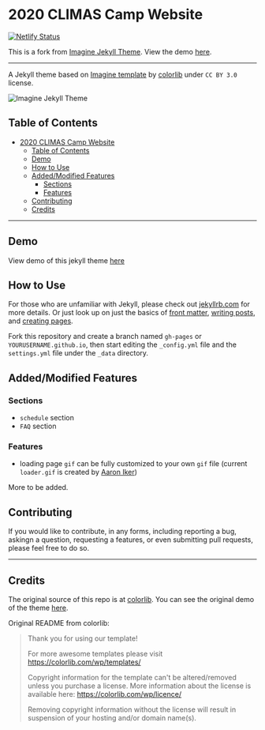 #  2020 CLIMAS Camp Website

[![Netlify Status](https://api.netlify.com/api/v1/badges/a1589447-74ec-4fc6-b0af-3b1f2cb98728/deploy-status)](https://app.netlify.com/sites/2020climas/deploys)

This is a fork from [Imagine Jekyll Theme](https://github.com/icheft/imagine-jekyll-theme). View the demo [here](https://2020climas.netlify.app).

***
  
A Jekyll theme based on [Imagine template](https://colorlib.com/wp/template/imagine/ ) by [colorlib](https://colorlib.com/ ) under `CC BY 3.0` license.
  
![Imagine Jekyll Theme](https://i.imgur.com/ADeQpe0.png "Imagine Jekyll Theme")
  
##  Table of Contents
  
  
- [2020 CLIMAS Camp Website](#2020-climas-camp-website)
  - [Table of Contents](#table-of-contents)
  - [Demo](#demo)
  - [How to Use](#how-to-use)
  - [Added/Modified Features](#addedmodified-features)
    - [Sections](#sections)
    - [Features](#features)
  - [Contributing](#contributing)
  - [Credits](#credits)
  
***
  
##  Demo
  
View demo of this jekyll theme [here](https://icheft.github.io/imagine-jekyll-theme )
  
##  How to Use
  
  
For those who are unfamiliar with Jekyll, please check out [jekyllrb.com](https://jekyllrb.com/ ) for more details. 
Or just look up on just the basics of [front matter](https://jekyllrb.com/docs/frontmatter/ ), [writing posts](https://jekyllrb.com/docs/posts/ ), 
and [creating pages](https://jekyllrb.com/docs/pages/ ).
  
Fork this repository and create a branch named `gh-pages` or `YOURUSERNAME.github.io`, then start editing the `_config.yml` file and the `settings.yml` file under the `_data` directory.
  
##  Added/Modified Features
  
  
###  Sections
  
+ `schedule` section
+ `FAQ` section
  
###  Features
  
+ loading page `gif` can be fully customized to your own `gif` file (current `loader.gif` is created by [Aaron Iker](https://dribbble.com/shots/5533600-Loading-boxes?utm_source=Clipboard_Shot&utm_campaign=ai&utm_content=Loading%20boxes&utm_medium=Social_Share))
  
More to be added. 

##  Contributing
  
  
If you would like to contribute, in any forms, including reporting a bug, askingn a question, requesting a features, or even submitting pull requests, please feel free to do so. 
  
***
  
##  Credits
  
The original source of this repo is at [colorlib](https://colorlib.com/wp/template/imagine/ ). You can see the original demo of the theme [here](https://colorlib.com/preview/theme/imagine/ ).
  
Original README from colorlib: 
  
> Thank you for using our template!
> 
> For more awesome templates please visit https://colorlib.com/wp/templates/
> 
> Copyright information for the template can't be altered/removed unless you purchase a license.
> More information about the license is available here: https://colorlib.com/wp/licence/
> 
> Removing copyright information without the license will result in suspension of your hosting and/or domain name(s).
  